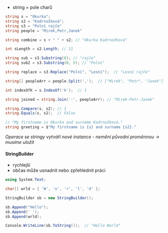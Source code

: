 - string = pole charů
```csharp
string s = "Okurka";
string s2 = "Kadrnožková";
string s3 = "Polní rajče"
string people = "Mirek,Petr,Janek" 

string combine = s + " " + s2; // "Okurka Kadrnožková"

int sLength = s2.Length; // 11

string sub = s3.Substring(6); // "rajče"
string sub2 = s3.Substring(0, 5); // "Polní"

string replace = s3.Replace("Polní", "Lesní");  // "Lesní rajče"

string[] peopleArr = people.Split(',');  // ["Mirek", "Petr", "Janek"]

int indexOfK = s.IndexOf('k');  // 1

string joined = string.Join('-', peopleArr); // "Mirek-Petr-Janek"

string.Compare(s, s2); // 1
string.Equals(s, s2);  // False

// "My firstname is Okurka and surname Kadrnožková."
string greeting = $"My firstname is {s} and surname {s2}."
```
*Operace se stringy vytváří nové instance - nemění původní proměnnou -> musíme uložit*

#### StringBuilder
- rychlejší
- občas může usnadnit nebo zpřehlednit práci
```csharp
using System.Text;

char[] wrld = { 'W', 'o', 'r', 'l', 'd' };

StringBuilder sb = new StringBuilder();

sb.Append("Hello");
sb.Append(' ');
sb.Append(wrld);

Console.WriteLine(sb.ToString());  // "Hello World"
```